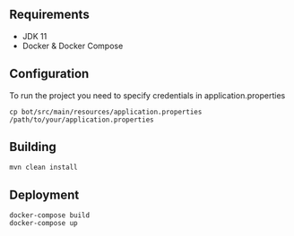 
## Requirements

* JDK 11
* Docker & Docker Compose

## Configuration

To run the project you need to specify credentials in application.properties
```
cp bot/src/main/resources/application.properties /path/to/your/application.properties
```

## Building
```
mvn clean install
```
## Deployment
```
docker-compose build
docker-compose up
```
